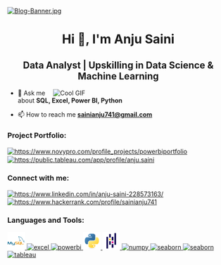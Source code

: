 [![Blog-Banner.jpg](https://i.postimg.cc/5N2qWbk2/Blog-Banner.jpg)](https://postimg.cc/bd42Qch7)
<h1 align="center">Hi 👋, I'm Anju Saini</h1>
<h2 align="center">Data Analyst | Upskilling in Data Science & Machine Learning</h3>
<img align="right" src="https://i.postimg.cc/9f36WZQW/157189039-c09b3e38-9f42-42c0-ab54-14f1574190a7.gif" width="400" alt="Cool GIF">

- 💬 Ask me about **SQL, Excel, Power BI, Python**

- 📫 How to reach me **sainianju741@gmail.com**

<h3 align="left">Project Portfolio:</h3>
<p align="left">
<a href="https://www.novypro.com/profile_projects/powerbiportfolio" target="blank"><img align="center" src="https://i.postimg.cc/nzSm4m26/download.png" alt="https://www.novypro.com/profile_projects/powerbiportfolio" height="30" width="30" /></a>
<a href="https://public.tableau.com/app/profile/anju.saini" target="blank"><img align="center" src="https://i.postimg.cc/FFnqRnyx/download-1.png" alt="https://public.tableau.com/app/profile/anju.saini" height="30" width="30" /></a>
</p>


<h3 align="left">Connect with me:</h3>
<p align="left">
<a href="https://www.linkedin.com/in/anju-saini-228573163/" target="blank"><img align="center" src="https://raw.githubusercontent.com/rahuldkjain/github-profile-readme-generator/master/src/images/icons/Social/linked-in-alt.svg" alt="https://www.linkedin.com/in/anju-saini-228573163/" height="30" width="40" /></a>
<a href="https://www.hackerrank.com/profile/sainianju741" target="blank"><img align="center" src="https://i.postimg.cc/Yq9qJ9kC/800px-Hacker-Rank-Icon-1000px.png" alt="https://www.hackerrank.com/profile/sainianju741" height="30" width="40" /></a>
</p>


<h3 align="left">Languages and Tools:</h3>
<p align="left">
    <a href="https://www.mysql.com/" target="_blank" rel="noreferrer">
        <img src="https://raw.githubusercontent.com/devicons/devicon/master/icons/mysql/mysql-original-wordmark.svg" alt="mysql" width="40" height="40" />
    </a>
    <a href="https://www.microsoft.com/en-in/microsoft-365/excel" target="_blank" rel="noreferrer">
        <img src="https://i.postimg.cc/wjpJHgGR/y.png" alt="excel" width="40" height="40" />
    </a>
    <a href="https://powerbi.microsoft.com/en-in/" target="_blank" rel="noreferrer">
        <img src="https://i.postimg.cc/nzSm4m26/download.png" alt="powerbi" width="30" height="30" />
    </a>
    <a href="https://www.python.org" target="_blank" rel="noreferrer">
        <img src="https://raw.githubusercontent.com/devicons/devicon/master/icons/python/python-original.svg" alt="python" width="40" height="40" />
    </a>
    <a href="https://pandas.pydata.org/" target="_blank" rel="noreferrer">
        <img src="https://raw.githubusercontent.com/devicons/devicon/2ae2a900d2f041da66e950e4d48052658d850630/icons/pandas/pandas-original.svg" alt="pandas" width="40" height="40" />
    </a>
    <a href="https://numpy.org/" target="_blank" rel="noreferrer">
        <img src="https://i.postimg.cc/L5hkYSdB/download-3.png" alt="numpy" width="30" height="30" />
    </a>
    <a href="https://matplotlib.pydata.org/" target="_blank" rel="noreferrer">
        <img src="https://i.postimg.cc/3NCFgNyp/download-2.png" alt="seaborn" width="30" height="30" />
    </a>
    <a href="https://seaborn.pydata.org/" target="_blank" rel="noreferrer">
        <img src="https://seaborn.pydata.org/_images/logo-mark-lightbg.svg" alt="seaborn" width="40" height="40" />
    </a>
    <a href="https://www.tableau.com/" target="_blank" rel="noreferrer">
        <img src="https://i.postimg.cc/FFnqRnyx/download-1.png" alt="tableau" width="30" height="30" />
    </a>
</p>





          


  
                                                              
                                                              
                                                                                                               
                                                                            
